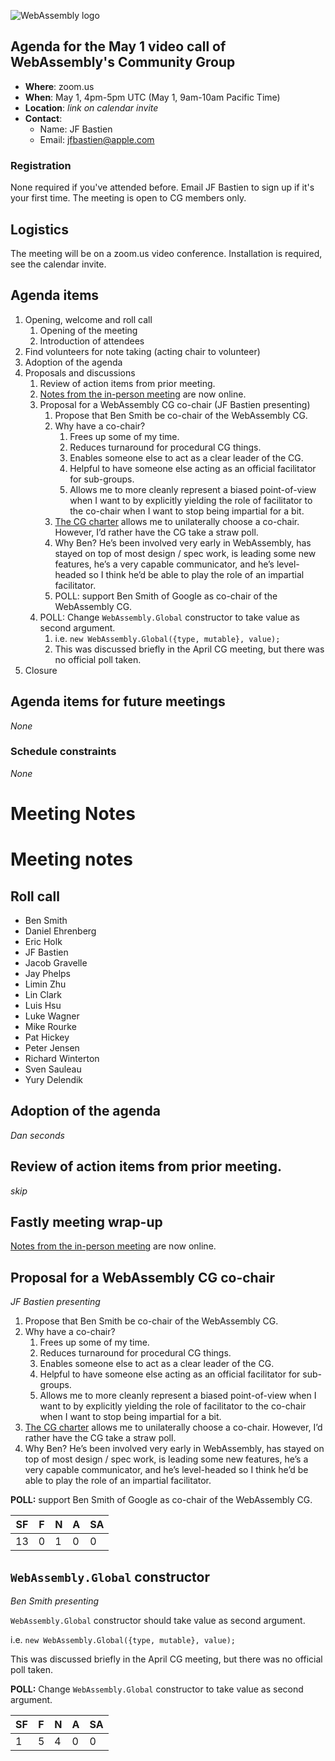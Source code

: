 ![WebAssembly logo](/images/WebAssembly.png)

## Agenda for the May 1 video call of WebAssembly's Community Group

- **Where**: zoom.us
- **When**: May 1, 4pm-5pm UTC (May 1, 9am-10am Pacific Time)
- **Location**: *link on calendar invite*
- **Contact**:
    - Name: JF Bastien
    - Email: jfbastien@apple.com

### Registration

None required if you've attended before. Email JF Bastien to sign up if it's
your first time. The meeting is open to CG members only.

## Logistics

The meeting will be on a zoom.us video conference.
Installation is required, see the calendar invite.

## Agenda items

1. Opening, welcome and roll call
    1. Opening of the meeting
    1. Introduction of attendees
1. Find volunteers for note taking (acting chair to volunteer)
1. Adoption of the agenda
1. Proposals and discussions
    1. Review of action items from prior meeting.
    1. [Notes from the in-person meeting](https://github.com/WebAssembly/meetings/blob/master/main/2018/CG-04.md) are now online.
    1. Proposal for a WebAssembly CG co-chair (JF Bastien presenting)
        1. Propose that Ben Smith be co-chair of the WebAssembly CG.
        1. Why have a co-chair?
            1. Frees up some of my time.
            1. Reduces turnaround for procedural CG things.
            1. Enables someone else to act as a clear leader of the CG.
            1. Helpful to have someone else acting as an official facilitator for sub-groups.
            1. Allows me to more cleanly represent a biased point-of-view when I want to by explicitly yielding the role of facilitator to the co-chair when I want to stop being impartial for a bit.
        1. [The CG charter](https://webassembly.github.io/cg-charter/) allows me to unilaterally choose a co-chair. However, I’d rather have the CG take a straw poll.
        1. Why Ben? He’s been involved very early in WebAssembly, has stayed on top of most design / spec work, is leading some new features, he’s a very capable communicator, and he’s level-headed so I think he’d be able to play the role of an impartial facilitator.
        1. POLL: support Ben Smith of Google as co-chair of the WebAssembly CG.
    1. POLL: Change `WebAssembly.Global` constructor to take value as second argument.
        1. i.e. `new WebAssembly.Global({type, mutable}, value);`
        1. This was discussed briefly in the April CG meeting, but there was no official poll taken.
1. Closure

## Agenda items for future meetings

*None*

### Schedule constraints

*None*

# Meeting Notes


# Meeting notes

## Roll call

* Ben Smith
* Daniel Ehrenberg
* Eric Holk
* JF Bastien
* Jacob Gravelle
* Jay Phelps
* Limin Zhu
* Lin Clark
* Luis Hsu
* Luke Wagner
* Mike Rourke
* Pat Hickey
* Peter Jensen
* Richard Winterton
* Sven Sauleau
* Yury Delendik



## Adoption of the agenda

*Dan seconds*


## Review of action items from prior meeting.

*skip*


## Fastly meeting wrap-up

[Notes from the in-person meeting](https://github.com/WebAssembly/meetings/blob/master/main/2018/CG-04.md) are now online.


## Proposal for a WebAssembly CG co-chair

*JF Bastien presenting*

1. Propose that Ben Smith be co-chair of the WebAssembly CG.
1. Why have a co-chair?
    1. Frees up some of my time.
    1. Reduces turnaround for procedural CG things.
    1. Enables someone else to act as a clear leader of the CG.
    1. Helpful to have someone else acting as an official facilitator for sub-groups.
    1. Allows me to more cleanly represent a biased point-of-view when I want to by explicitly yielding the role of facilitator to the co-chair when I want to stop being impartial for a bit.
1. [The CG charter](https://webassembly.github.io/cg-charter/) allows me to unilaterally choose a co-chair. However, I’d rather have the CG take a straw poll.
1. Why Ben? He’s been involved very early in WebAssembly, has stayed on top of most design / spec work, is leading some new features, he’s a very capable communicator, and he’s level-headed so I think he’d be able to play the role of an impartial facilitator.

**POLL:** support Ben Smith of Google as co-chair of the WebAssembly CG.

| SF | F | N | A | SA |
|--|--|--|--|--|
| 13 | 0 | 1 | 0  | 0 |


## `WebAssembly.Global` constructor

*Ben Smith presenting*

`WebAssembly.Global` constructor should take value as second argument.

i.e. `new WebAssembly.Global({type, mutable}, value);`

This was discussed briefly in the April CG meeting, but there was no official poll taken.

**POLL:** Change `WebAssembly.Global` constructor to take value as second argument.

| SF | F | N | A | SA |
|--|--|--|--|--|
| 1 | 5 | 4 | 0  | 0 |

